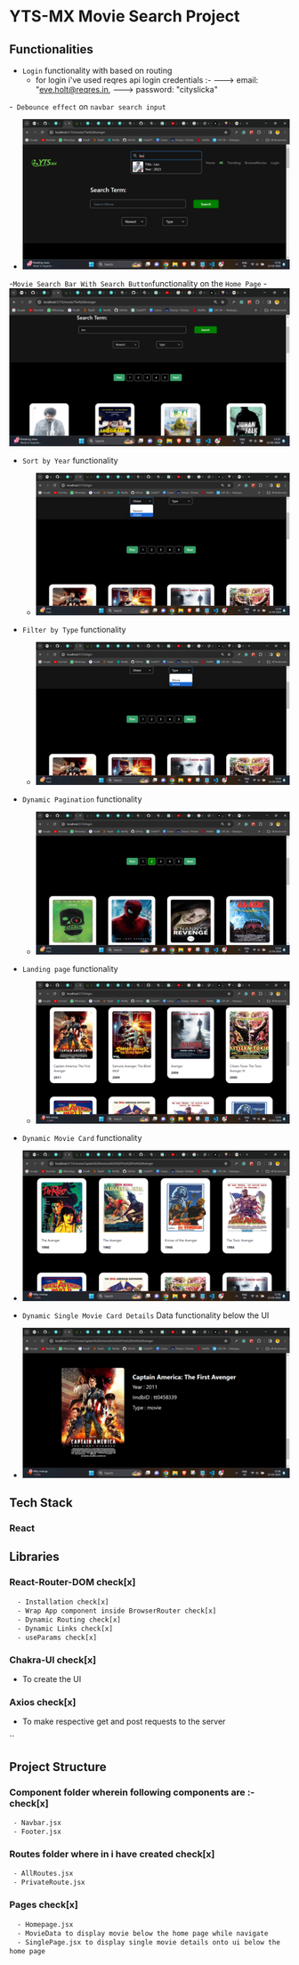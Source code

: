 # YTS-MX Movie Search Project

## Functionalities

- `Login` functionality with based on routing 
  - for login i've used reqres api 
    login credentials :- 
         --->  email: "eve.holt@reqres.in,
         ---> password: "cityslicka"
          


-` Debounce effect` on `navbar search input`
  - ![alt text](image.png)

-`Movie Search Bar With Search Button`functionality on the `Home Page` - ![alt text](image-1.png)

- `Sort by Year` functionality

  - ![alt text](image-2.png)

- `Filter by Type` functionality

  - ![alt text](image-3.png)

- `Dynamic Pagination` functionality

  - ![alt text](image-4.png)

- `Landing page` functionality

  - ![alt text](image-5.png)

- `Dynamic Movie Card` functionality
- ![alt text](image-7.png)
- `Dynamic Single Movie Card Details` Data functionality below the UI
- ![alt text](image-6.png)





## Tech Stack

### React

## Libraries

### React-Router-DOM check[x]

      - Installation check[x]
      - Wrap App component inside BrowserRouter check[x]
      - Dynamic Routing check[x]
      - Dynamic Links check[x]
      - useParams check[x]

### Chakra-UI check[x]

- To create the UI

### Axios check[x]

- To make respective get and post requests to the server

``

## Project Structure

### Component folder wherein following components are :- check[x]

     - Navbar.jsx
     - Footer.jsx

### Routes folder where in i have created check[x]

     - AllRoutes.jsx
     - PrivateRoute.jsx

### Pages check[x]

      - Homepage.jsx
      - MovieData to display movie below the home page while navigate
      - SinglePage.jsx to display single movie details onto ui below the home page
